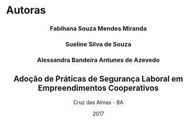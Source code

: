 
# **Autoras** 

<style>


</style>
<center> 
<h3>Fabihana Souza Mendes Miranda</h3>
<h3>Sueline Silva de Souza</h3>
<h3>Alessandra Bandeira Antunes de Azevedo</h3>


<h2><strong>Adoção de Práticas de Segurança Laboral em Empreendimentos Cooperativos</strong></h2>


<p>Cruz das Almas - BA</p>
<p>2017</p>

</center> 



